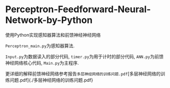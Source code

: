 # Perceptron-Feedforward-Neural-Network-by-Python
使用Python实现感知器算法和前馈神经神经网络

`Perceptron_main.py`为感知器算法.

`Input.py`为数据读入的部分代码, `timer.py`为用于计时的部分代码, `ANN.py`为前馈神经网络核心代码, `Main.py`为主程序.

更详细的解释前馈神经网络参考报告`多层神经网络的训练问题.pdf`[多层神经网络的训练问题.pdf]{./多层神经网络的训练问题.pdf}
